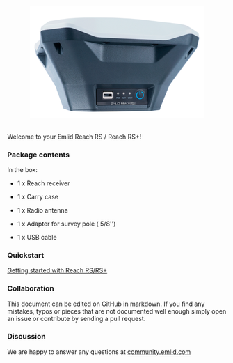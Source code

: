 
<div style="text-align: center;"><img src="img/reachrs/reachrsplus.png" style="width: 400px;"></div><br>

Welcome to your Emlid Reach RS / Reach RS+!


### Package contents

In the box:

* 1 x Reach receiver

* 1 x Carry case

* 1 x Radio antenna

* 1 x Adapter for survey pole ( 5/8'')

* 1 x USB cable


### Quickstart

[Getting started with Reach RS/RS+](quickstart.md)

### Collaboration

This document can be edited on GitHub in markdown. If you find any mistakes, typos or  pieces that are not documented well enough simply open an issue or contribute by sending a pull request.

### Discussion

We are happy to answer any questions at [community.emlid.com](http://community.emlid.com)
